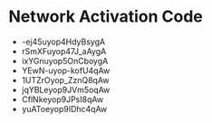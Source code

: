 # Network Activation Code
* -ej45uyop4HdyBsygA
* rSmXFuyop47J_aAygA
* ixYGnuyop5OnCboygA
* YEwN-uyop-kofU4qAw
* 1UTZrOyop_ZznQ8qAw
* jqYBLeyop9JVm5oqAw
* CflNkeyop9JPsI8qAw
* yuAToeyop9IDhc4qAw